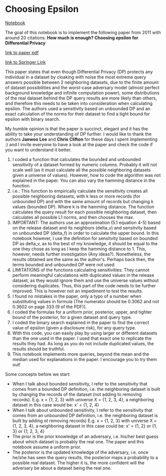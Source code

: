 # Choosing Epsilon

[Notebook](https://github.com/gonzalo-munillag/Blog/blob/main/Extant_Papers_Implementations/A_method_to_choose_epsilon/How_much_is_enough_Calculating_An_Optimal_Epsilon.ipynb)

The goal of this notebook is to implement the following paper from 2011 with around 20 citations: **How much is enough? Choosing epsilon for Differential Privacy**

[link to paper pdf](https://git.gnunet.org/bibliography.git/plain/docs/Choosing-%CE%B5-2011Lee.pdf)

[link to Springer Link](https://link.springer.com/chapter/10.1007/978-3-642-24861-0_22)

This paper states that even though Differential Privacy (DP) protects any individual in a dataset by cloaking with noise the most extreme query answers possible between 2 neighboring datasets, due to the finite amount of dataset possibilities and the worst-case adversary model (almost perfect background knowledge and infinite computation power), some distributions of the real dataset behind the DP query results are more likely than others, and therefore this needs to be taken into consideration when calculating epsilon. The authors used a sensitivity based on unbounded DP and an exact calculation of the norms for their dataset to find a tight bound for epsilon with binary search.

My humble opinion is that the paper is succinct, elegant and it has the ability to take your understanding of DP further. I would like to thank the authors **Jaewoo Lee** and **Chris Clifton** for these days I spent implementing :) and I invite everyone to have a look at the paper and check the code if you want to understand it better.

1. I coded a function that calculates the bounded and unbounded sensitivity of a dataset formed by numeric columns. Probably it will not scale well (as it must calculate all the possible neighboring datasets given a universe of values). However, how to code the algorithm was not explained in the paper. You can also vary the hamming distance in the function. 
2. i.e.: This function to empirically calculate the sensitivity creates all possible neighboring datasets, with k less or more records (for unbounded DP) and with the same amount of records but changing k values (bounded DP). Where k is the hamming distance. The function calculates the query result for each possible neighboring dataset, then calculates all possible L1 norms, and then chooses the max.
3. IMPORTANT: The authors use an approximation (5.1 equation 4-5) based on the release dataset and its neighbors (delta_v) and sensitvity based on unbounded DP (delta_f) in order to calculate the upper bound. In this notebook however, I use the definition for sensitvity based on bounded DP as delta_v, as to the best of my knowledge, it should be equal to the one they chose as long as I keep the hamming distance to 1. This, however, needs further investigation (Any ideas?). Nonetheless, the results obtained are the same as the author's. Perhaps back then, the terms bounded and unbounded DP were not used.
4. LIMITATIONS of the functions calculating sensitivities: They cannot perform meaningful calculations with duplicated values in the release dataset, as they would ignore them and use the universe values without considering duplicates. Thus, this part of the code needs to be further improved. This is however not an impediment to test the results. 
5. I found no mistakes in the paper, only a typo of a number when substituting values in formula (The numerator should be 0.3062 and not 0.3602 on page 333 (9 of the PDF)). 
6. I coded the formulas for a uniform prior, posterior, upper, and tighter bound of the posterior, for a given dataset and query type.
7. I coded the binary search explained in the paper to find the correct value of epsilon (given a disclosure risk), for any query type.
8. With this code, you can easily play by using larger or different datasets than the one used in the paper. I used that exact one to replicate the results they had. As long as you do not include duplicated values, the results should be truthful.
9. This notebook implements more queries, beyond the mean and the median used for explanations in the paper. I encourage you to try them out!
  
Some concepts before we start:

- When I talk about bounded sensitivity, I refer to the sensitivity that comes from a bounded DP definition, i.e. the neighboring dataset is built by changing the records of the dataset (not adding to removing records). E.g. x = {1, 2, 3} with universe X = {1, 2, 3, 4}, a neighboring dataset in this case would be: x' = {1, 2, 4}
-  When I talk about unbounded sensitivity, I refer to the sensitivity that comes from an unbounded DP definition, i.e. the neighboring dataset is built by adding ot removing records) E.g. x = {1, 2, 3} with universe X = {1, 2, 3, 4}, a neighboring dataset in this case could be: x' = {1, 2} or {1, 3} or {1, 2, 3, 4}
- The prior is the prior knowledge of an adversary, i.e. his/her best guess about which dataset is probably the real one. The paper and this notebook assume a uniform prior.
- The posterior is the updated knowledge of the adversary, i.e. once he/she has seen the query results,  the posterior maps a probability to a possible real dataset. The higher it is, the more confident will the adversary be about a dataset being the real one.
